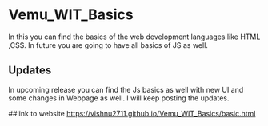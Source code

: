 # Vemu_WIT_Basics
In this you can find the basics of the web development languages like HTML ,CSS. 
In future you are going to have all basics of JS as well. 
## Updates 
In upcoming release you can find the Js basics as well with new UI and some changes in Webpage as well.
I will keep posting the updates.

##link to website 
https://vishnu2711.github.io/Vemu_WIT_Basics/basic.html